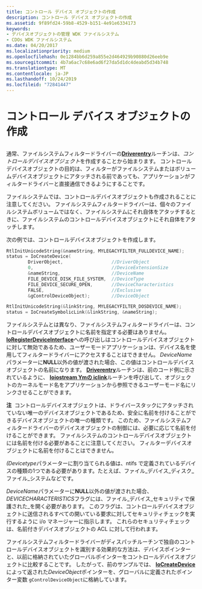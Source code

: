 ```yaml
---
title: コントロール デバイス オブジェクトの作成
description: コントロール デバイス オブジェクトの作成
ms.assetid: 9f89fd24-59b8-4529-b151-4e91e6334173
keywords:
- デバイスオブジェクトの管理 WDK ファイルシステム
- CDOs WDK ファイルシステム
ms.date: 04/20/2017
ms.localizationpriority: medium
ms.openlocfilehash: 0e1284bb6d259a855e2d464929b90880d26eeb9e
ms.sourcegitcommit: 4b7a6ac7c68e6ad6f27da5d1dc4deabd5d34b748
ms.translationtype: MT
ms.contentlocale: ja-JP
ms.lasthandoff: 10/24/2019
ms.locfileid: "72841447"
---
```

# <a name="creating-the-control-device-object"></a>コントロール デバイス オブジェクトの作成


## <span id="ddk_creating_the_control_device_object_if"></span><span id="DDK_CREATING_THE_CONTROL_DEVICE_OBJECT_IF"></span>


通常、ファイルシステムフィルタードライバーの[**Driverentry**](https://docs.microsoft.com/windows-hardware/drivers/ddi/wdm/nc-wdm-driver_initialize)ルーチンは、*コントロールデバイスオブジェクト*を作成することから始まります。 コントロールデバイスオブジェクトの目的は、フィルターがファイルシステムまたはボリュームデバイスオブジェクトにアタッチされる前であっても、アプリケーションがフィルタードライバーと直接通信できるようにすることです。

ファイルシステムでは、コントロールデバイスオブジェクトも作成されることに注意してください。 ファイルシステムフィルタードライバーは、個々のファイルシステムボリュームではなく、ファイルシステムにそれ自体をアタッチするときに、ファイルシステムのコントロールデバイスオブジェクトにそれ自体をアタッチします。

次の例では、コントロールデバイスオブジェクトを作成します。

```cpp
RtlInitUnicodeString(&nameString, MYLEGACYFILTER_FULLDEVICE_NAME);
status = IoCreateDevice(
        DriverObject,                  //DriverObject
        0,                             //DeviceExtensionSize
        &nameString,                   //DeviceName
        FILE_DEVICE_DISK_FILE_SYSTEM,  //DeviceType
        FILE_DEVICE_SECURE_OPEN,       //DeviceCharacteristics
        FALSE,                         //Exclusive
        &gControlDeviceObject);        //DeviceObject

RtlInitUnicodeString(&linkString, MYLEGACYFILTER_DOSDEVICE_NAME);
status = IoCreateSymbolicLink(&linkString, &nameString);
```

ファイルシステムとは異なり、ファイルシステムフィルタードライバーは、コントロールデバイスオブジェクトに名前を指定する必要はありません。 [**IoRegisterDeviceInterface**](https://docs.microsoft.com/windows-hardware/drivers/ddi/wdm/nf-wdm-ioregisterdeviceinterface)への呼び出しはコントロールデバイスオブジェクトに対して無効であるため、ユーザーモードアプリケーションは、デバイス名を使用してフィルタードライバーにアクセスすることはできません。 *DeviceName*パラメーターに**NULL**以外の値が渡された場合、この値はコントロールデバイスオブジェクトの名前になります。 [**Driverentry**](https://docs.microsoft.com/windows-hardware/drivers/ddi/wdm/nc-wdm-driver_initialize)ルーチンは、前のコード例に示されているように、 [**Ioiostream Ymの iclink**](https://docs.microsoft.com/windows-hardware/drivers/ddi/wdm/nf-wdm-iocreatesymboliclink)ルーチンを呼び出して、オブジェクトのカーネルモード名をアプリケーションから参照できるユーザーモード名にリンクさせることができます。

**注**  コントロールデバイスオブジェクトは、ドライバースタックにアタッチされていない唯一のデバイスオブジェクトであるため、安全に名前を付けることができるデバイスオブジェクトの唯一の種類です。 このため、ファイルシステムフィルタードライバーのデバイスオブジェクトの制御には、必要に応じて名前を付けることができます。 ファイルシステムのコントロールデバイスオブジェクトには名前を付ける必要があることに注意してください。 フィルターデバイスオブジェクトに名前を付けることはできません。

 

*(Devicetype*パラメーターに割り当てられる値は、ntifs で定義されているデバイスの種類の1つである必要があります。たとえば、ファイル\_デバイス\_ディスク\_ファイル\_システムなどです。

*DeviceName*パラメーターに**NULL**以外の値が渡された場合、 *DEVICECHARACTERISTICS*フラグには、ファイル\_デバイス\_セキュリティで保護された\_を開く必要があります。 このフラグは、コントロールデバイスオブジェクトに送信されるすべての開いている要求に対してセキュリティチェックを実行するように i/o マネージャーに指示します。 これらのセキュリティチェックは、名前付きデバイスオブジェクトの ACL に対して行われます。

ファイルシステムフィルタードライバーがディスパッチルーチンで独自のコントロールデバイスオブジェクトを識別する効果的な方法は、デバイスポインターと、以前に格納されていたグローバルポインターをコントロールデバイスオブジェクトに比較することです。 したがって、前のサンプルでは、 [**IoCreateDevice**](https://docs.microsoft.com/windows-hardware/drivers/ddi/wdm/nf-wdm-iocreatedevice)によって返された*DeviceObject*ポインターを、グローバルに定義されたポインター変数 `gControlDeviceObject`に格納しています。

 

 




